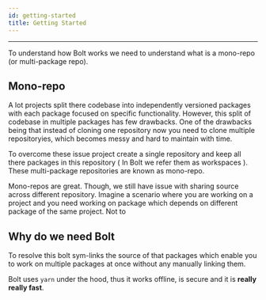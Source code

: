 ```yaml
---
id: getting-started
title: Getting Started
---
```


---

To understand how Bolt works we need to understand what is a mono-repo (or multi-package repo).

## Mono-repo

A lot projects split there codebase into independently versioned packages with each package focused on specific functionality. However, this split of codebase in multiple packages has few drawbacks. One of the drawbacks being that instead of cloning one repository now you need to clone multiple repositoryies, which becomes messy and hard to maintain with time.

To overcome these issue project create a single repository and keep all there packages in this repository ( In Bolt we refer them as workspaces ). These multi-package repositories are known as mono-repo.

Mono-repos are great. Though, we still have issue with sharing source across different repository. Imagine a scenario where you are working on a project and you need working on package which depends on different package of the same project. Not to 

## Why do we need Bolt




To resolve this bolt sym-links the source of that packages which enable you to work on multiple packages at once without any manually linking them.

Bolt uses `yarn` under the hood, thus it works offline, is secure and it is **really really fast**.

